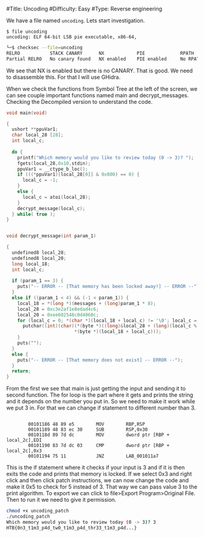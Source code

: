 #Title: Uncoding
#Difficulty: Easy
#Type: Reverse engineering

We have a file named `uncoding`. Lets start investigation. 

```shell
$ file uncoding 
uncoding: ELF 64-bit LSB pie executable, x86-64,
```
```bash
└─$ checksec --file=uncoding           
RELRO           STACK CANARY      NX            PIE             RPATH      RUNPATH  Symbols   FORTIFY Fortified Fortifiable FILE
Partial RELRO   No canary found   NX enabled    PIE enabled     No RPATH   No RUNPATH   72 Symbols    No  0   2   uncoding
```

We see that NX is enabled but there is no CANARY. That is good. We need to disassemble this. For that I will use GHidra.

When we check the functions from Symbol Tree at the left of the screen, we can see couple important functions named main and decrypt_messages.
Checking the Decompiled version to understand the code. 

```c
void main(void)

{
  ushort **ppuVar1;
  char local_28 [28];
  int local_c;
  
  do {
    printf("Which memory would you like to review today (0 -> 3)? ");
    fgets(local_28,0x10,stdin);
    ppuVar1 = __ctype_b_loc();
    if (((*ppuVar1)[local_28[0]] & 0x800) == 0) {
      local_c = -1;
    }
    else {
      local_c = atoi(local_28);
    }
    decrypt_message(local_c);
  } while( true );
}
```

```c

void decrypt_message(int param_1)

{
  undefined8 local_28;
  undefined8 local_20;
  long local_18;
  int local_c;
  
  if (param_1 == 3) {
    puts("-- ERROR -- [That memory has been locked away!] -- ERROR --");
  }
  else if ((param_1 < 4) && (-1 < param_1)) {
    local_18 = *(long *)(messages + (long)param_1 * 8);
    local_28 = 0xc3e2af1e8edad4c6;
    local_20 = 0xee602548c0d4060c;
    for (local_c = 0; *(char *)(local_18 + local_c) != '\0'; local_c = local_c + 1) {
      putchar((int)(char)(*(byte *)((long)&local_28 + (long)(local_c % 0x10)) ^
                         *(byte *)(local_18 + local_c)));
    }
    puts("");
  }
  else {
    puts("-- ERROR -- [That memory does not exist] -- ERROR --");
  }
  return;
}
```

From the first we see that main is just getting the input and sending it to second function. The for loop is the part where it gets and prints the string and it depends on the number you put in. So we need to make it work while we put 3 in. For that we can change if statement to different number than 3.

```assembly

        00101186 48 89 e5        MOV        RBP,RSP
        00101189 48 83 ec 30     SUB        RSP,0x30
        0010118d 89 7d dc        MOV        dword ptr [RBP + local_2c],EDI
        00101190 83 7d dc 03     CMP        dword ptr [RBP + local_2c],0x3
        00101194 75 11           JNZ        LAB_001011a7
```

This is the if statement where it checks if your input is 3 and if it is then exits the code and prints that memory is locked. If we select 0x3 and right click and then click patch instructions, we can now change the code and make it 0x5 to check for 5 instead of 3. That way we can pass value 3 to the print algorithm. To export we can click to file>Export Program>Original File. Then to run it we need to give it permission.

```bash
chmod +x uncoding_patch
./uncoding_patch
Which memory would you like to review today (0 -> 3)? 3
HTB{0n3_t1m3_p4d_tw0_t1m3_p4d_thr33_t1m3_p4d...}
```


